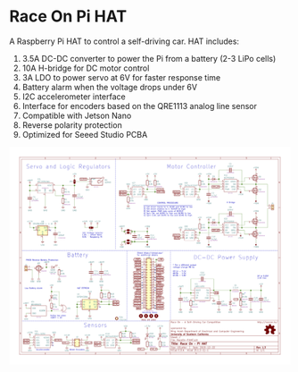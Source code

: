 Race On Pi HAT
=====

A Raspberry Pi HAT to control a self-driving car. HAT includes:
1. 3.5A DC-DC converter to power the Pi from a battery (2-3 LiPo cells)
2. 10A H-bridge for DC motor control
3. 3A LDO to power servo at 6V for faster response time
4. Battery alarm when the voltage drops under 6V
5. I2C accelerometer interface
6. Interface for encoders based on the QRE1113 analog line sensor
7. Compatible with Jetson Nano
8. Reverse polarity protection
9. Optimized for Seeed Studio PCBA

![Pi HAT Schematic](https://raw.githubusercontent.com/race-on/RaspberryPi-shield-PCB/master/RaceOn-PiHAT.png)

